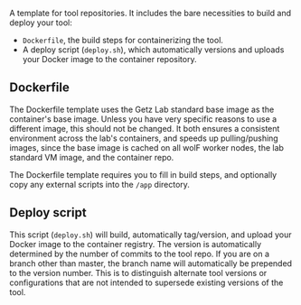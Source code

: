 A template for tool repositories. It includes the bare necessities to build and deploy your tool:

* `Dockerfile`, the build steps for containerizing the tool.
* A deploy script (`deploy.sh`), which automatically versions and uploads your Docker image to the container repository.

## Dockerfile

The Dockerfile template uses the Getz Lab standard base image as the container's base image.
Unless you have very specific reasons to use a different image, this should not be changed.
It both ensures a consistent environment across the lab's containers, and speeds up pulling/pushing
images, since the base image is cached on all wolF worker nodes, the lab standard VM image, and the
container repo.

The Dockerfile template requires you to fill in build steps, and optionally copy any external scripts into the
`/app` directory.

## Deploy script

This script (`deploy.sh`) will build, automatically tag/version, and upload your Docker image to the container registry.
The version is automatically determined by the number of commits to the tool repo. If you are on a branch
other than master, the branch name will automatically be prepended to the version number. This is to distinguish
alternate tool versions or configurations that are not intended to supersede existing versions of the tool.
